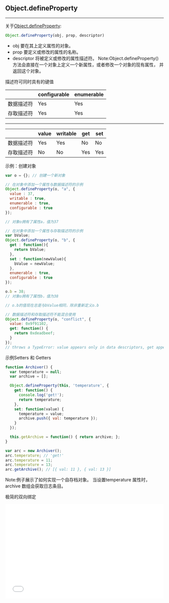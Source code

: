 ## Object.defineProperty
-----
关于[Object.defineProperty](https://developer.mozilla.org/zh-CN/docs/Web/JavaScript/Reference/Global_Objects/Object/defineProperty):
```js
Object.defineProperty(obj, prop, descriptor)
```
- obj 要在其上定义属性的对象。
- prop 要定义或修改的属性的名称。
- descriptor 将被定义或修改的属性描述符。
Note:Object.defineProperty() 方法会直接在一个对象上定义一个新属性，或者修改一个对象的现有属性， 并返回这个对象。


描述符可同时具有的键值

||configurable|enumerable|
|-|-|-|
|数据描述符|Yes|Yes|
|存取描述符|Yes|Yes|

----
||value|writable|get|set|
|-|-|-|-|-|
|数据描述符|Yes|Yes|No|No|
|存取描述符|No|No|Yes|Yes|


示例：创建对象
```js
var o = {}; // 创建一个新对象

// 在对象中添加一个属性与数据描述符的示例
Object.defineProperty(o, "a", {
  value : 37,
  writable : true,
  enumerable : true,
  configurable : true
});

// 对象o拥有了属性a，值为37

// 在对象中添加一个属性与存取描述符的示例
var bValue;
Object.defineProperty(o, "b", {
  get : function(){
    return bValue;
  },
  set : function(newValue){
    bValue = newValue;
  },
  enumerable : true,
  configurable : true
});

o.b = 38;
// 对象o拥有了属性b，值为38

// o.b的值现在总是与bValue相同，除非重新定义o.b

// 数据描述符和存取描述符不能混合使用
Object.defineProperty(o, "conflict", {
  value: 0x9f91102, 
  get: function() { 
    return 0xdeadbeef; 
  } 
});
// throws a TypeError: value appears only in data descriptors, get appears only in accessor descriptors
```


示例Setters 和 Getters
```js
function Archiver() {
  var temperature = null;
  var archive = [];

  Object.defineProperty(this, 'temperature', {
    get: function() {
      console.log('get!');
      return temperature;
    },
    set: function(value) {
      temperature = value;
      archive.push({ val: temperature });
    }
  });

  this.getArchive = function() { return archive; };
}

var arc = new Archiver();
arc.temperature; // 'get!'
arc.temperature = 11;
arc.temperature = 13;
arc.getArchive(); // [{ val: 11 }, { val: 13 }]
```
Note:例子展示了如何实现一个自存档对象。 当设置temperature 属性时，archive 数组会获取日志条目。


极简的双向绑定

<iframe height='300' scrolling='no' title='极简的双向绑定' src='//codepen.io/geniuspeng/embed/dJVeGj/?height=300&theme-id=15655&default-tab=js,result&embed-version=2' frameborder='no' allowtransparency='true' allowfullscreen='true' style='width: 100%;'>See the Pen <a href='https://codepen.io/geniuspeng/pen/dJVeGj/'>极简的双向绑定</a> by Yunpeng Bai (<a href='https://codepen.io/geniuspeng'>@geniuspeng</a>) on <a href='https://codepen.io'>CodePen</a>.
</iframe>